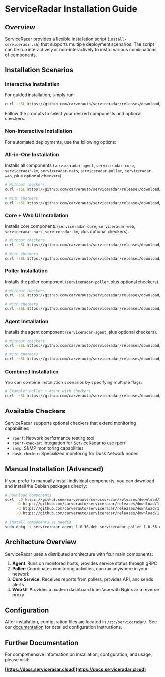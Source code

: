 # ServiceRadar Installation Guide

## Overview

ServiceRadar provides a flexible installation script (`install-serviceradar.sh`) that supports multiple deployment scenarios. The script can be run interactively or non-interactively to install various combinations of components.

## Installation Scenarios

### Interactive Installation

For guided installation, simply run:

```bash
curl -sSL https://github.com/carverauto/serviceradar/releases/download/1.0.36/install-serviceradar.sh | bash
```

Follow the prompts to select your desired components and optional checkers.

### Non-Interactive Installation

For automated deployments, use the following options:

### All-in-One Installation
Installs all components (`serviceradar-agent`, `serviceradar-core`, `serviceradar-kv`, `serviceradar-nats`, `serviceradar-poller`, `serviceradar-web`, plus optional checkers).

```bash
# Without checkers
curl -sSL https://github.com/carverauto/serviceradar/releases/download/1.0.36/install-serviceradar.sh | bash -s -- --all --non-interactive

# With checkers
curl -sSL https://github.com/carverauto/serviceradar/releases/download/1.0.36/install-serviceradar.sh | bash -s -- --all --non-interactive --checkers=rperf,snmp
```

### Core + Web UI Installation
Installs core components (`serviceradar-core`, `serviceradar-web`, `serviceradar-nats`, `serviceradar-kv`, plus optional checkers).

```bash
# Without checkers
curl -sSL https://github.com/carverauto/serviceradar/releases/download/1.0.36/install-serviceradar.sh | bash -s -- --core --non-interactive

# With checkers
curl -sSL https://github.com/carverauto/serviceradar/releases/download/1.0.36/install-serviceradar.sh | bash -s -- --core --non-interactive --checkers=dusk-checker
```

### Poller Installation
Installs the poller component (`serviceradar-poller`, plus optional checkers).

```bash
# Without checkers
curl -sSL https://github.com/carverauto/serviceradar/releases/download/1.0.36/install-serviceradar.sh | bash -s -- --poller --non-interactive

# With checkers
curl -sSL https://github.com/carverauto/serviceradar/releases/download/1.0.36/install-serviceradar.sh | bash -s -- --poller --non-interactive --checkers=rperf,snmp
```

### Agent Installation
Installs the agent component (`serviceradar-agent`, plus optional checkers).

```bash
# Without checkers
curl -sSL https://github.com/carverauto/serviceradar/releases/download/1.0.36/install-serviceradar.sh | bash -s -- --agent --non-interactive

# With checkers
curl -sSL https://github.com/carverauto/serviceradar/releases/download/1.0.36/install-serviceradar.sh | bash -s -- --agent --non-interactive --checkers=rperf,rperf-checker,snmp
```

### Combined Installation
You can combine installation scenarios by specifying multiple flags:

```bash
# Example: Poller + Agent with checkers
curl -sSL https://github.com/carverauto/serviceradar/releases/download/1.0.36/install-serviceradar.sh | bash -s -- --poller --agent --non-interactive --checkers=rperf,snmp
```

## Available Checkers

ServiceRadar supports optional checkers that extend monitoring capabilities:

- `rperf`: Network performance testing tool
- `rperf-checker`: Integration for ServiceRadar to use rperf
- `snmp`: SNMP monitoring capabilities
- `dusk-checker`: Specialized monitoring for Dusk Network nodes

## Manual Installation (Advanced)

If you prefer to manually install individual components, you can download and install the Debian packages directly:

```bash
# Download components
curl -LO https://github.com/carverauto/serviceradar/releases/download/1.0.36/serviceradar-agent_1.0.36.deb \
     -O https://github.com/carverauto/serviceradar/releases/download/1.0.36/serviceradar-poller_1.0.36.deb \
     -O https://github.com/carverauto/serviceradar/releases/download/1.0.36/serviceradar-core_1.0.36.deb \
     -O https://github.com/carverauto/serviceradar/releases/download/1.0.36/serviceradar-web_1.0.36.deb

# Install components as needed
sudo dpkg -i serviceradar-agent_1.0.36.deb serviceradar-poller_1.0.36.deb serviceradar-core_1.0.36.deb serviceradar-web_1.0.36.deb
```

## Architecture Overview

ServiceRadar uses a distributed architecture with four main components:

1. **Agent**: Runs on monitored hosts, provides service status through gRPC
2. **Poller**: Coordinates monitoring activities, can run anywhere in your network
3. **Core Service**: Receives reports from pollers, provides API, and sends alerts
4. **Web UI**: Provides a modern dashboard interface with Nginx as a reverse proxy

## Configuration

After installation, configuration files are located in `/etc/serviceradar/`. See our [documentation](https://docs.serviceradar.cloud) for detailed configuration instructions.

## Further Documentation

For comprehensive information on installation, configuration, and usage, please visit:

**[https://docs.serviceradar.cloud](https://docs.serviceradar.cloud)**